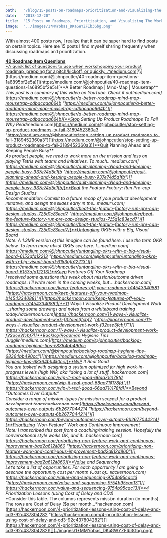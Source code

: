 ```yaml
---
path:	"/blog/15-posts-on-roadmaps-prioritization-and-visualizing-the-work"
date:	"2018-12-20"
title:	"15 Posts on Roadmaps, Prioritization, and Visualizing The Work"
image:	"../images/1*MMYobas_DKaGWYZFIb3Gbg.png"
---
```


With almost 400 posts now, I realize that it can be super hard to find posts on certain topics. Here are 15 posts I find myself sharing frequently when discussing roadmaps and prioritization.

[**40 Roadmap Item Questions**  
*A quick list of questions to use when workshopping your product roadmap, prepping for a pitch/kickoff, or quickly…*medium.com](https://medium.com/@johnpcutler/40-roadmap-item-questions-1a6895bf2e5a "https://medium.com/@johnpcutler/40-roadmap-item-questions-1a6895bf2e5a")[\\](https://medium.com/@johnpcutler/40-roadmap-item-questions-1a6895bf2e5a)[](https://medium.com/@johnpcutler/40-roadmap-item-questions-1a6895bf2e5a)[**A Better Roadmap | Mind-Map | Mousetrap**  
*This post is a summary of this video on YouTube. Check it out!*medium.com](https://medium.com/@johnpcutler/a-better-roadmap-mind-map-mousetrap-cdbacaaa664b "https://medium.com/@johnpcutler/a-better-roadmap-mind-map-mousetrap-cdbacaaa664b")[](https://medium.com/@johnpcutler/a-better-roadmap-mind-map-mousetrap-cdbacaaa664b)[**Stop Setting Up Product Roadmaps To Fail**  
*Why Read*medium.com](https://medium.com/@johnpcutler/stop-setting-up-product-roadmaps-to-fail-3189452360a3 "https://medium.com/@johnpcutler/stop-setting-up-product-roadmaps-to-fail-3189452360a3")[](https://medium.com/@johnpcutler/stop-setting-up-product-roadmaps-to-fail-3189452360a3)[**Quit Planning Ahead and Keeping People Busy**  
*As product people, we need to work more on the mission and less on playing Tetris with teams and initiatives. To much…*medium.com](https://medium.com/@johnpcutler/quit-planning-ahead-and-keeping-people-busy-937e74d5a1fb "https://medium.com/@johnpcutler/quit-planning-ahead-and-keeping-people-busy-937e74d5a1fb")[](https://medium.com/@johnpcutler/quit-planning-ahead-and-keeping-people-busy-937e74d5a1fb)[**Beat the Feature Factory: Run Pre-cap Design Studios**  
*Recommendation: Commit to a future recap of your product development initiative, and design the slides early in the…*medium.com](https://medium.com/@johnpcutler/beat-the-feature-factory-run-pre-cap-design-studios-725d1c83ecd7 "https://medium.com/@johnpcutler/beat-the-feature-factory-run-pre-cap-design-studios-725d1c83ecd7")[](https://medium.com/@johnpcutler/beat-the-feature-factory-run-pre-cap-design-studios-725d1c83ecd7)[**Untangling OKRs with a Big, Visual Board**  
*Note: A 1.3MB version of this imagine can be found here. I use the term OKR below. To learn more about OKRs see here. I…*medium.com](https://medium.com/@johnpcutler/untangling-okrs-with-a-big-visual-board-6153afa12213 "https://medium.com/@johnpcutler/untangling-okrs-with-a-big-visual-board-6153afa12213")[](https://medium.com/@johnpcutler/untangling-okrs-with-a-big-visual-board-6153afa12213)[**Keep Features Off Your Roadmap**  
*I received some questions this week about mission/outcome driven roadmaps. I’ll write more in the coming weeks, but I…*hackernoon.com](https://hackernoon.com/keep-features-off-your-roadmap-b14543340881 "https://hackernoon.com/keep-features-off-your-roadmap-b14543340881")[](https://hackernoon.com/keep-features-off-your-roadmap-b14543340881)[**11 Ways I Visualize Product Development Work**  
*…sharing some drawings and notes from a whiteboard training today.*hackernoon.com](https://hackernoon.com/11-ways-i-visualize-product-development-work-f32aee3fcbf7 "https://hackernoon.com/11-ways-i-visualize-product-development-work-f32aee3fcbf7")[](https://hackernoon.com/11-ways-i-visualize-product-development-work-f32aee3fcbf7)[**Backlog/Roadmap Hygiene Tips**  
*Jugglin’*medium.com](https://medium.com/@johnpcutler/backlog-roadmap-hygiene-tips-68364bb490cc "https://medium.com/@johnpcutler/backlog-roadmap-hygiene-tips-68364bb490cc")[](https://medium.com/@johnpcutler/backlog-roadmap-hygiene-tips-68364bb490cc)[**WIP It Real Good**  
*You are tasked with designing a system optimized for high work-in-progress levels (high WIP, aka “doing a lot of stuff…*hackernoon.com](https://hackernoon.com/wip-it-real-good-66aa710178fd "https://hackernoon.com/wip-it-real-good-66aa710178fd")[](https://hackernoon.com/wip-it-real-good-66aa710178fd)[**Beyond “Outcomes Over Outputs”**  
*Consider a range of mission-types (or mission scopes) for a product development team:*hackernoon.com](https://hackernoon.com/beyond-outcomes-over-outputs-6b2677044214 "https://hackernoon.com/beyond-outcomes-over-outputs-6b2677044214")[](https://hackernoon.com/beyond-outcomes-over-outputs-6b2677044214)[**Prioritizing “Non-Feature” Work and Continuous Improvement**  
*Note: I transcribed this post from a coaching/training session. Hopefully the conversational style works OK, and it…*hackernoon.com](https://hackernoon.com/prioritizing-non-feature-work-and-continuous-improvement-bad2a612d860 "https://hackernoon.com/prioritizing-non-feature-work-and-continuous-improvement-bad2a612d860")[](https://hackernoon.com/prioritizing-non-feature-work-and-continuous-improvement-bad2a612d860)[**Value and Sequencing**  
*Let’s take a list of opportunities. For each opportunity I am going to describe the opportunity cost per month (Cost of…*hackernoon.com](https://hackernoon.com/value-and-sequencing-9754b95cac13 "https://hackernoon.com/value-and-sequencing-9754b95cac13")[](https://hackernoon.com/value-and-sequencing-9754b95cac13)[**4 Prioritization Lessons (using Cost of Delay and CD3)**  
*Consider this table. The columns represents mission duration (in months). The rows are Cost of Delay ($s per month…*hackernoon.com](https://hackernoon.com/4-prioritization-lessons-using-cost-of-delay-and-cd3-92c437804282 "https://hackernoon.com/4-prioritization-lessons-using-cost-of-delay-and-cd3-92c437804282")[](https://hackernoon.com/4-prioritization-lessons-using-cost-of-delay-and-cd3-92c437804282)![](../images/1*MMYobas_DKaGWYZFIb3Gbg.png)
